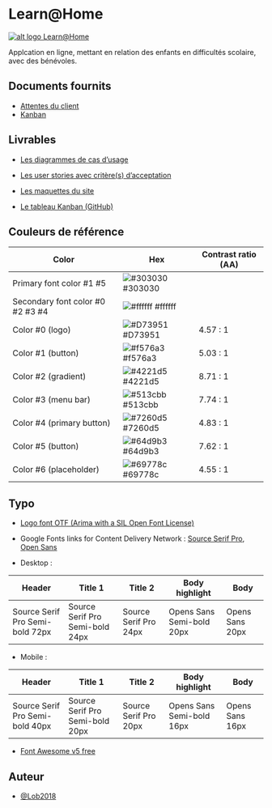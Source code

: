 
# Learn@Home

[![alt logo Learn@Home](https://user.oc-static.com/upload/2020/08/16/15975912807474_Screen%20Shot%202020-08-16%20at%2017.19.38.png)](https://user.oc-static.com/upload/2020/08/16/15975912807474_Screen%20Shot%202020-08-16%20at%2017.19.38.png)


Applcation en ligne, mettant en relation des enfants en difficultés scolaire, avec des bénévoles.
## Documents fournits

 - [Attentes du client](https://s3-eu-west-1.amazonaws.com/course.oc-static.com/projects/Front-End+V2/P8+-+Gestion+de+projet/Notes+-+Re%CC%81union+Learn%40Home.pdf)
 - [Kanban](https://www.notion.so/openclassrooms/Dev4U-projet-Learn-Home-972828849f7947289c23756d323a6335)
## Livrables

- [Les diagrammes de cas d’usage](https://github.com/Lob2018/Learn-Home/blob/main/UC.png)

- [Les user stories avec critère(s) d’acceptation](https://github.com/Lob2018/Learn-Home/blob/main/Backlog.pdf)

- [Les maquettes du site](https://www.figma.com/file/dIYXN57QZ96PDFzYRFsryO/Learn%40Home?node-id=0%3A1)

- [Le tableau Kanban (GitHub)](https://github.com/users/Lob2018/projects/2)
## Couleurs de référence

| Color                            | Hex                                                              | Contrast ratio (AA)  |
| -------------------------------- | ---------------------------------------------------------------- | -------------------- |
| Primary font color #1 #5         | ![#303030](https://via.placeholder.com/10/303030?text=+) #303030 |                      |
| Secondary font color #0 #2 #3 #4 | ![#ffffff](https://via.placeholder.com/10/ffffff?text=+) #ffffff |                      |
| Color #0 (logo)                  | ![#D73951](https://via.placeholder.com/10/D73951?text=+) #D73951 | 4.57 : 1             |
| Color #1 (button)                | ![#f576a3](https://via.placeholder.com/10/f576a3?text=+) #f576a3 | 5.03 : 1             |
| Color #2 (gradient)              | ![#4221d5](https://via.placeholder.com/10/4221d5?text=+) #4221d5 | 8.71 : 1             |
| Color #3 (menu bar)              | ![#513cbb](https://via.placeholder.com/10/513cbb?text=+) #513cbb | 7.74 : 1             |
| Color #4 (primary button)        | ![#7260d5](https://via.placeholder.com/10/7260d5?text=+) #7260d5 | 4.83 : 1             |
| Color #5 (button)                | ![#64d9b3](https://via.placeholder.com/10/64d9b3?text=+) #64d9b3 | 7.62 : 1             |
| Color #6 (placeholder)           | ![#69778c](https://via.placeholder.com/10/69778c?text=+) #69778c | 4.55 : 1             |

## Typo

- [Logo font OTF (Arima with a SIL Open Font License)](https://www.fontsquirrel.com/fonts/arima?utm_source=fontsquirrel.com&utm_medium=matcherator_link&utm_campaign=arima)

- Google Fonts links for Content Delivery Network : [Source Serif Pro](https://fonts.google.com/specimen/Source+Serif+Pro?query=Source+Serif+Pro), [Open Sans](https://fonts.google.com/specimen/Open+Sans?query=Open+sans)

- Desktop :

| Header                          | Title 1                         | Title 2               | Body highlight            | Body             |
| ------------------------------- | ------------------------------- | --------------------- | ------------------------- | ---------------- |
| Source Serif Pro Semi-bold 72px | Source Serif Pro Semi-bold 24px | Source Serif Pro 24px | Opens Sans Semi-bold 20px | Opens Sans  20px |

- Mobile :

| Header                          | Title 1                         | Title 2               | Body highlight            | Body             |
| ------------------------------- | ------------------------------- | --------------------- | ------------------------- | ---------------- |
| Source Serif Pro Semi-bold 40px | Source Serif Pro Semi-bold 20px | Source Serif Pro 20px | Opens Sans Semi-bold 16px | Opens Sans  16px |

- [Font Awesome v5 free](https://fontawesome.com/v5/cheatsheet)

## Auteur

- [@Lob2018](https://github.com/Lob2018)

